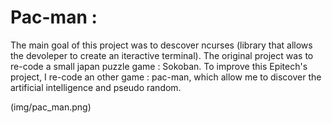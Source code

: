# Pac-man :

The main goal of this project was to descover ncurses (library that allows the devoleper to create an iteractive terminal). 
The original project was to re-code a small japan puzzle game : Sokoban. 
To improve this Epitech's project, I re-code an other game : pac-man, which allow me to discover the artificial intelligence and pseudo random.

(img/pac_man.png)